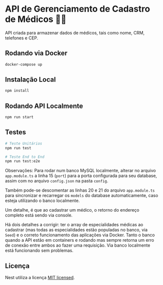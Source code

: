 # API de Gerenciamento de Cadastro de Médicos :man_health_worker: #



API criada para armazenar dados de médicos, tais como nome, CRM, telefones e CEP.



## Rodando via Docker ##

```bash
docker-compose up
```



## Instalação Local

```bash
npm install
```



## Rodando API Localmente

```bash
npm run start
```



## Testes

```bash
# Teste Unitários
npm run test

# Teste End to End
npm run test:e2e
```



Observações: Para rodar num banco MySQL localmente, alterar no arquivo ```app.module.ts``` a linha 15 (```port```) para a porta configurada para seu database, assim com no arquivo ```config.json``` na pasta ```config```.

Também pode-se descomentar as linhas 20 e 21 do arquivo ```app.module.ts``` para sincronizar e recarregar os ```models``` do database automaticamente, caso esteja utilizando o banco localmente.

Um detalhe, é que ao cadastrar um médico, o retorno do endereço completo está sendo via console.

Há dois detalhes a corrigir: ter o array de especialidades médicas ao cadastrar (mas todas as especialidades estão populadas no banco, via ```Seed```) e o correto funcionamento das aplicações via Docker. Tanto o banco quando a API estão em containers e rodando mas sempre retorna um erro de conexão entre ambos ao fazer uma requisição. Via banco localmente está funcionando sem problemas.

## Licença

Nest utiliza a licença [MIT licensed](LICENSE).
